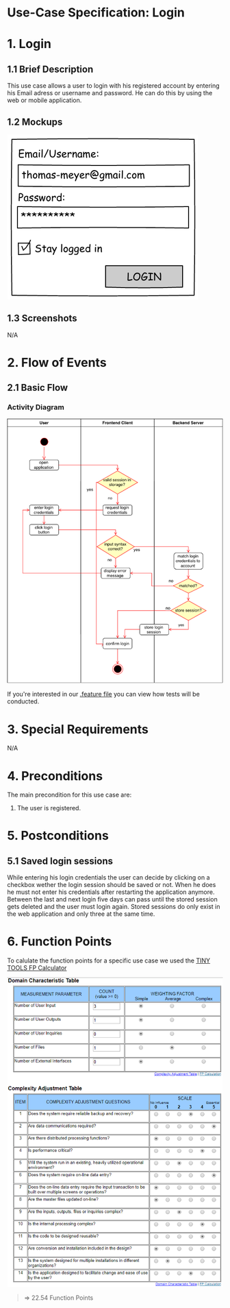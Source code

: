 # Use-Case Specification: Login

# 1. Login

## 1.1 Brief Description
This use case allows a user to login with his registered account by entering his Email adress or username and password. He can do this by using the web or mobile application.

## 1.2 Mockups
![Login](../Mockups/login_1.png)

## 1.3 Screenshots

N/A

# 2. Flow of Events

## 2.1 Basic Flow

### Activity Diagram
![Activity Diagram](../ActivityDiagrams/login.png)

If you're interested in our [.feature file](https://raw.githubusercontent.com/DigiWill-dhbw/DigiWill/master/Backend/src/test/resources/cucumber/login.feature) you can view how tests will be conducted.

# 3. Special Requirements

N/A

# 4. Preconditions
The main precondition for this use case are:

 1. The user is registered.

# 5. Postconditions

## 5.1 Saved login sessions
While entering his login credentials the user can decide by clicking on a checkbox wether the login session should be saved or not. When he does he must not enter his credentials after restarting the application anymore. Between the last and next login five days can pass until the stored session gets deleted and the user must login again. Stored sessions do only exist in the web application and only three at the same time.

# 6. Function Points

To calulate the function points for a specific use case we used the [TINY TOOLS FP Calculator](http://groups.umd.umich.edu/cis/course.des/cis525/js/f00/harvey/FP_Calc.html)

![Activity Diagram](../FunctionPoints/LoginLogout.png)

> => 22.54 Function Points
